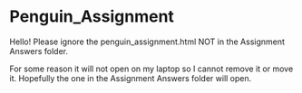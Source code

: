# Penguin_Assignment

Hello! Please ignore the penguin_assignment.html NOT in the Assignment Answers folder. 

For some reason it will not open on my laptop so I cannot remove it or move it. Hopefully the one in the Assignment Answers folder will open. 
